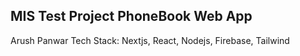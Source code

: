 ## MIS Test Project PhoneBook Web App
Arush Panwar
Tech Stack: Nextjs, React, Nodejs, Firebase, Tailwind
